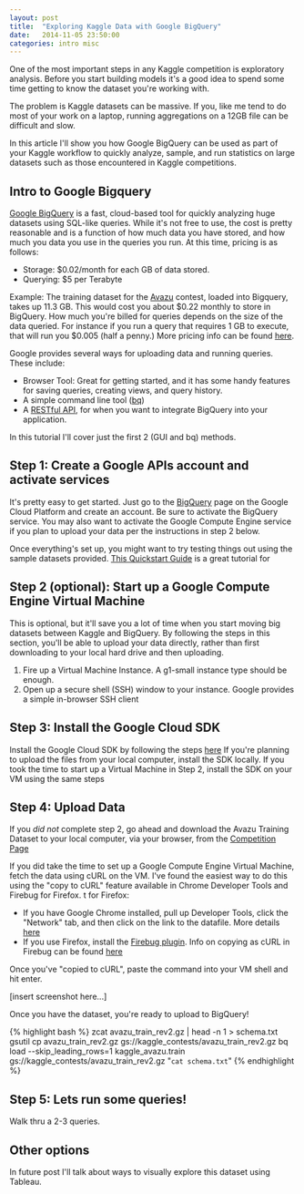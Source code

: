 ```yaml
---
layout: post
title:  "Exploring Kaggle Data with Google BigQuery"
date:   2014-11-05 23:50:00
categories: intro misc
---
```

One of the most important steps in any Kaggle competition is exploratory analysis. Before you start building models it's a good idea to spend some time getting to know the dataset you're working with. 

The problem is Kaggle datasets can be massive. If you, like me tend to do most of your work on a laptop, running aggregations on a 12GB file can be difficult and slow.

In this article I'll show you how Google BigQuery can be used as part of your Kaggle workflow to quickly analyze, sample, and run statistics on large datasets such as those encountered in Kaggle competitions. 

## Intro to Google Bigquery

[Google BigQuery](https://cloud.google.com/bigquery/) is a fast, cloud-based tool for quickly analyzing huge datasets using SQL-like queries. While it's not free to use, the cost is pretty reasonable and is a function of how much data you have stored, and how much you data you use in the queries you run. At this time, pricing is as follows:

- Storage: $0.02/month for each GB of data stored.
- Querying: $5 per Terabyte 

Example: The training dataset for the [Avazu](http://www.kaggle.com/c/avazu-ctr-prediction/data) contest, loaded into Bigquery, takes up 11.3 GB. This would cost you about $0.22 monthly to store in BigQuery. How much you're billed for queries depends on the size of the data queried. For instance if you run a query that requires 1 GB to execute, that will run you $0.005 (half a penny.) More pricing info can be found [here](https://cloud.google.com/bigquery/pricing).

Google provides several ways for uploading data and running queries. These include:

- Browser Tool: Great for getting started, and it has some handy features for saving queries, creating views, and query history.
- A simple command line tool ([bq](https://cloud.google.com/bigquery/bq-command-line-tool))
- A [RESTful API](https://cloud.google.com/bigquery/docs/reference/v2/), for when you want to integrate BigQuery into your application.

In this tutorial I'll cover just the first 2 (GUI and bq) methods.

## Step 1: Create a Google APIs account and activate services

It's pretty easy to get started. Just go to the [BigQuery](https://cloud.google.com/bigquery/) page on the Google Cloud Platform and create an account. Be sure to activate the BigQuery service. You may also want to activate the Google Compute Engine service if you plan to upload your data per the instructions in step 2 below.

Once everything's set up, you might want to try testing things out using the sample datasets provided. [This Quickstart Guide](https://cloud.google.com/bigquery/browser-tool-quickstart) is a great tutorial for 

## Step 2 (optional): Start up a Google Compute Engine Virtual Machine
This is optional, but it'll save you a lot of time when you start moving big datasets between Kaggle and BigQuery. By following the steps in this section, you'll be able to upload your data directly, rather than first downloading to your local hard drive and then uploading.

1. Fire up a Virtual Machine Instance. A g1-small instance type should be enough.
2. Open up a secure shell (SSH) window to your instance. Google provides a simple in-browser SSH client

## Step 3: Install the Google Cloud SDK

Install the Google Cloud SDK by following the steps [here](https://cloud.google.com/sdk/.) If you're planning to upload the files from your local computer, install the SDK locally. If you took the time to start up a Virtual Machine in Step 2, install the SDK on your VM using the same steps

## Step 4: Upload Data

If you *did not* complete step 2, go ahead and download the Avazu Training Dataset to your local computer, via your browser, from the [Competition Page](https://www.kaggle.com/c/avazu-ctr-prediction/data)

If you did take the time to set up a Google Compute Engine Virtual Machine, fetch the data using cURL on the VM. I've found the easiest way to do this using the "copy to cURL" feature available in Chrome Developer Tools and Firebug for Firefox. t for Firefox: 

- If you have Google Chrome installed, pull up Developer Tools, click the "Network" tab, and then click on the link to the datafile. More details [here](http://www.lornajane.net/posts/2013/chrome-feature-copy-as-curl)
- If you use Firefox, install the [Firebug plugin](http://getfirebug.com/). Info on copying as cURL in Firebug can be found [here](http://www.softwareishard.com/blog/planet-mozilla/firebug-tip-resend-http-request/)

Once you've "copied to cURL", paste the command into your VM shell and hit enter.

[insert screenshot here...]

Once you have the dataset, you're ready to upload to BigQuery!  

{% highlight bash %}
zcat avazu_train_rev2.gz | head -n 1 > schema.txt
gsutil cp avazu_train_rev2.gz gs://kaggle_contests/avazu_train_rev2.gz
bq load --skip_leading_rows=1 kaggle_avazu.train gs://kaggle_contests/avazu_train_rev2.gz "`cat schema.txt`"
{% endhighlight %}

## Step 5: Lets run some queries!

Walk thru a 2-3 queries.

## Other options

In future post I'll talk about ways to visually explore this dataset using Tableau.
